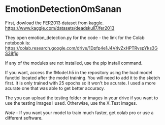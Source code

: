 # EmotionDetectionOmSanan

First, dowload the FER2013 dataset from kaggle.
https://www.kaggle.com/datasets/deadskull7/fer2013

They open emotion_detection.py for the code - the link for the Colab notebook is:
https://colab.research.google.com/drive/1Dpfp4e1J4V4yZxHPTRvspYks3GS38fjg

If any of the modules are not installed, use the pip install <module> command.

If you want, access the fModel.h5 in the repository using the load model functiol located after the model training. You will need to add it to the sketch first. It is only trained with 25 epochs so it won't be acurate. I used a more acurate one that was able to get better accuracy.

The you can upload the testing folder or images in your drive if you want to use the testing images I used. Otherwise, use the X_Test images.

*Note* - If you want your model to train much faster, get colab pro or use a different software.